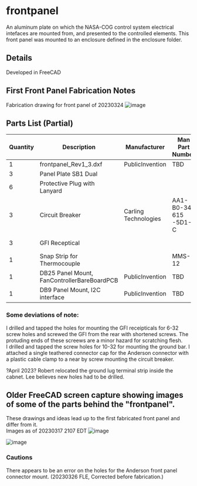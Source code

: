 # frontpanel
An aluminum plate on which the NASA-COG control system electrical intefaces are mounted from, and presented to the controlled elements.
This front panel was mounted to an enclosure defined in the enclosure folder.

## Details
Developed in FreeCAD

## First Front Panel Fabrication Notes
Fabrication drawing for front panel of 20230324
![image](https://user-images.githubusercontent.com/5836181/227780360-d3cf2ff4-516a-4927-8b98-6c12407d786e.png)

## Parts List (Partial)

| Quantity | Description                            | Manufacturer         | Man Part Number      | Distributor    | Distributor Part Number | Drawing                                                        |
|----------|----------------------------------------|----------------------|----------------------|----------------|-------------------------|----------------------------------------------------------------|
| 1        | frontpanel_Rev1_3.dxf                  | PublicInvention      | TBD                  |    NA          | NA                      | [frontpanel_Rev1_3.dxf](frontpanel_Rev1_3.dxf)                 |
| 3        | Panel Plate SB1 Dual                   |                      |                      | Powerwerx      | PanelPlateSBDual        | [SB1 Drawing](Parts/Mech/PanelplateSB1-SB1DuaulDimensions.pdf) |
| 6        | Protective Plug with Lanyard           |                      |                      | Powerwerx      | PLUG-SB50               |                                                                |
| 3        | Circuit Breaker                        | Carling Technologies | AA1-B0-34-615 -5D1-C | Granger        | 10C591                  | [Breaker Drawing](Parts/Mech/Breaker_10C588_1.pdf)             |
| 3        | GFI Receptical                         |                      |                      | Harbor Freight | 57958                   |                                                                |
| 1        | Snap Strip for Thermocouple            |                      | MMS-12               | Omega          | MSS-12                  | [SnapStrip Drawing](Parts/Mech/MSS_Series.pdf)                 |
| 1   | DB25 Panel Mount, FanControllerBareBoardPCB | PublicInvention      | TBD                  |                |                         |[FanControllerBareBoardPCB.jpg](../develop/elec/FanControllerBareBoardPCB.jpg)            |
| 1        | DB9 Panel Mount, I2C interface         | PublicInvention      | TBD                  |                |                         |                                                                |

 
### Some deviations of note:
I drilled and tapped the holes for mounting the GFI receipticals for 6-32 screw holes and screwed the GFI from the rear with shortened screws. The protuding ends of these screews are a minor hazard for scratching flesh.  
I drilled and tapped the screw holes for 10-32 for mounting the ground bar.
I attached a single teathered connector cap for the Anderson connector with a plastic cable clamp to a near by screw mounting the circuit breaker.  

?April 2023? Robert relocated the ground lug terminal strip inside the cabnet. Lee believes new holes had to be drilled.


## Older FreeCAD screen capture showing images of some of the parts behind the "frontpanel".  
These drawings and ideas lead up to the first fabricated front panel and differ from it.  
Images as of 20230317 2107 EDT
![image](https://user-images.githubusercontent.com/5836181/226075127-7c79f942-2521-413f-bfcd-91fe90a91342.png)

![image](https://user-images.githubusercontent.com/5836181/226075222-e37ff3af-f157-4126-a986-e7874fa46707.png)

### Cautions
There appears to be an error on the holes for the Anderson front panel connector mount. (20230326 FLE, Corrected before fabrication.)


